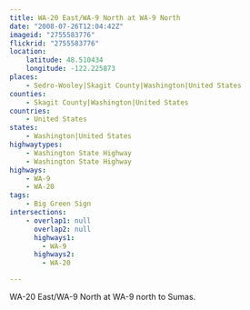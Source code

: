```yaml
---
title: WA-20 East/WA-9 North at WA-9 North
date: "2008-07-26T12:04:42Z"
imageid: "2755583776"
flickrid: "2755583776"
location:
    latitude: 48.510434
    longitude: -122.225873
places:
    - Sedro-Wooley|Skagit County|Washington|United States
counties:
    - Skagit County|Washington|United States
countries:
    - United States
states:
    - Washington|United States
highwaytypes:
    - Washington State Highway
    - Washington State Highway
highways:
    - WA-9
    - WA-20
tags:
    - Big Green Sign
intersections:
    - overlap1: null
      overlap2: null
      highways1:
        - WA-9
      highways2:
        - WA-20

---
```

WA-20 East/WA-9 North at WA-9 north to Sumas.